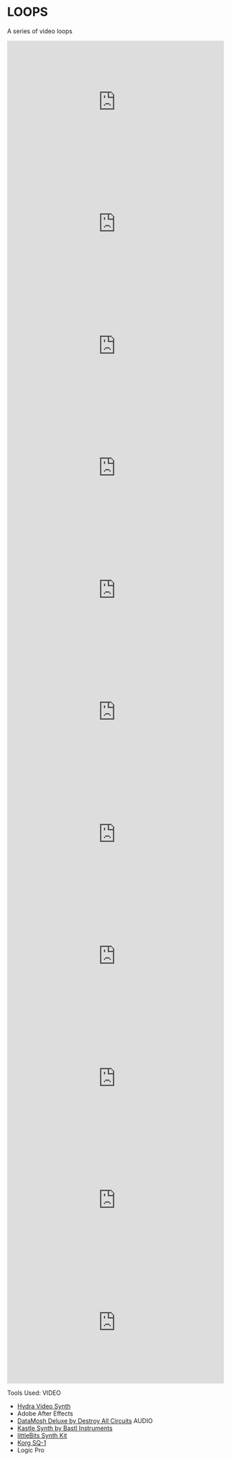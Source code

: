 # LOOPS
A series of video loops

<div style="padding:56.25% 0 0 0;position:relative;"><iframe src="https://player.vimeo.com/video/544326095?badge=0&amp;autopause=0&amp;player_id=0&amp;app_id=58479" frameborder="0" allow="autoplay; fullscreen; picture-in-picture" allowfullscreen style="position:absolute;top:0;left:0;width:100%;height:100%;" title="WASHED"></iframe></div><script src="https://player.vimeo.com/api/player.js"></script>



<div style="padding:56.25% 0 0 0;position:relative;"><iframe src="https://player.vimeo.com/video/544323601?badge=0&amp;autopause=0&amp;player_id=0&amp;app_id=58479" frameborder="0" allow="autoplay; fullscreen; picture-in-picture" allowfullscreen style="position:absolute;top:0;left:0;width:100%;height:100%;" title="CLOSE FAR"></iframe></div><script src="https://player.vimeo.com/api/player.js"></script>



<div style="padding:56.25% 0 0 0;position:relative;"><iframe src="https://player.vimeo.com/video/544323488?badge=0&amp;autopause=0&amp;player_id=0&amp;app_id=58479" frameborder="0" allow="autoplay; fullscreen; picture-in-picture" allowfullscreen style="position:absolute;top:0;left:0;width:100%;height:100%;" title="CARD"></iframe></div><script src="https://player.vimeo.com/api/player.js"></script>



<div style="padding:56.25% 0 0 0;position:relative;"><iframe src="https://player.vimeo.com/video/544325667?badge=0&amp;autopause=0&amp;player_id=0&amp;app_id=58479" frameborder="0" allow="autoplay; fullscreen; picture-in-picture" allowfullscreen style="position:absolute;top:0;left:0;width:100%;height:100%;" title="STAY STILL"></iframe></div><script src="https://player.vimeo.com/api/player.js"></script>



<div style="padding:56.25% 0 0 0;position:relative;"><iframe src="https://player.vimeo.com/video/544325542?badge=0&amp;autopause=0&amp;player_id=0&amp;app_id=58479" frameborder="0" allow="autoplay; fullscreen; picture-in-picture" allowfullscreen style="position:absolute;top:0;left:0;width:100%;height:100%;" title="MASH"></iframe></div><script src="https://player.vimeo.com/api/player.js"></script>



<div style="padding:56.25% 0 0 0;position:relative;"><iframe src="https://player.vimeo.com/video/544325188?badge=0&amp;autopause=0&amp;player_id=0&amp;app_id=58479" frameborder="0" allow="autoplay; fullscreen; picture-in-picture" allowfullscreen style="position:absolute;top:0;left:0;width:100%;height:100%;" title="KISS"></iframe></div><script src="https://player.vimeo.com/api/player.js"></script>



<div style="padding:56.25% 0 0 0;position:relative;"><iframe src="https://player.vimeo.com/video/544324713?badge=0&amp;autopause=0&amp;player_id=0&amp;app_id=58479" frameborder="0" allow="autoplay; fullscreen; picture-in-picture" allowfullscreen style="position:absolute;top:0;left:0;width:100%;height:100%;" title="THUNDER"></iframe></div><script src="https://player.vimeo.com/api/player.js"></script>



<div style="padding:56.25% 0 0 0;position:relative;"><iframe src="https://player.vimeo.com/video/544324612?badge=0&amp;autopause=0&amp;player_id=0&amp;app_id=58479" frameborder="0" allow="autoplay; fullscreen; picture-in-picture" allowfullscreen style="position:absolute;top:0;left:0;width:100%;height:100%;" title="PLANET"></iframe></div><script src="https://player.vimeo.com/api/player.js"></script>



<div style="padding:56.25% 0 0 0;position:relative;"><iframe src="https://player.vimeo.com/video/544324187?badge=0&amp;autopause=0&amp;player_id=0&amp;app_id=58479" frameborder="0" allow="autoplay; fullscreen; picture-in-picture" allowfullscreen style="position:absolute;top:0;left:0;width:100%;height:100%;" title="RED"></iframe></div><script src="https://player.vimeo.com/api/player.js"></script>



<div style="padding:56.25% 0 0 0;position:relative;"><iframe src="https://player.vimeo.com/video/544323823?badge=0&amp;autopause=0&amp;player_id=0&amp;app_id=58479" frameborder="0" allow="autoplay; fullscreen; picture-in-picture" allowfullscreen style="position:absolute;top:0;left:0;width:100%;height:100%;" title="PETAL"></iframe></div><script src="https://player.vimeo.com/api/player.js"></script>



<div style="padding:56.25% 0 0 0;position:relative;"><iframe src="https://player.vimeo.com/video/544323719?badge=0&amp;autopause=0&amp;player_id=0&amp;app_id=58479" frameborder="0" allow="autoplay; fullscreen; picture-in-picture" allowfullscreen style="position:absolute;top:0;left:0;width:100%;height:100%;" title="PAINT"></iframe></div><script src="https://player.vimeo.com/api/player.js"></script>

Tools Used:
VIDEO
- [Hydra Video Synth](https://hydra.ojack.xyz/?sketch_id=celeste_1)
- Adobe After Effects
- [DataMosh Deluxe by Destroy All Circuits](https://www.destroyallcircuits.com/)
AUDIO
- [Kastle Synth by Bastl Instruments](https://bastl-instruments.com/)
- [littleBits Synth Kit](https://sphero.com/products/synth-kit?gclid=CjwKCAjwm7mEBhBsEiwA_of-THrKZPEIUAp12fyTV167L2u3iccx6eV7uRCSZYjdNFrixSZPzPMliRoC-tAQAvD_BwE)
- [Korg SQ-1](https://www.korg.com/us/products/dj/sq_1/)
- Logic Pro





